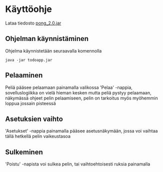 # Käyttöohje

Lataa tiedosto [pong_2.0.jar](https://github.com/isakpulkki/ot-harjoitustyo/releases/tag/viikko6)

## Ohjelman käynnistäminen

Ohjelma käynnistetään seuraavalla komennolla 

```
java -jar todoapp.jar
```

## Pelaaminen

Peliä pääsee pelaamaan painamalla valikossa 'Pelaa' -nappia, sovelluslogiikka on vielä hieman kesken mutta peliä pystyy pelaamaan, näkymässä ohjeet pelin pelaamiseen, 
pelin on tarkoitus myös myöhemmin loppua jossain pisteessä

## Asetuksien vaihto

'Asetukset' -nappia painamalla pääsee asetusnäkymään, jossa voi vaihtaa tällä hetkellä pelin vaikeustasoa

## Sulkeminen

'Poistu' -napista voi sulkea pelin, tai vaihtoehtoisesti ruksia painamalla

